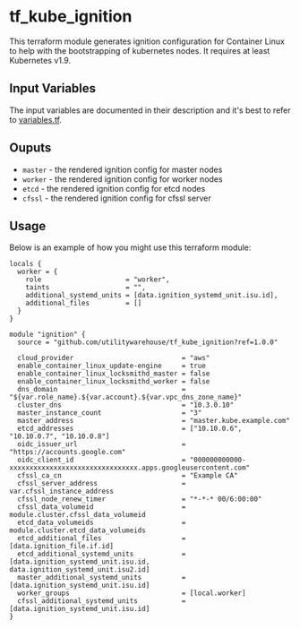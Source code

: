 # tf_kube_ignition

This terraform module generates ignition configuration for Container Linux to help with the bootstrapping of kubernetes nodes. It requires at least Kubernetes v1.9.

## Input Variables

The input variables are documented in their description and it's best to refer to [variables.tf](variables.tf).

## Ouputs

- `master` - the rendered ignition config for master nodes
- `worker` - the rendered ignition config for worker nodes
- `etcd` - the rendered ignition config for etcd nodes
- `cfssl` - the rendered ignition config for cfssl server

## Usage

Below is an example of how you might use this terraform module:

```hcl
locals {
  worker = {
    role                     = "worker",
    taints                   = "",
    additional_systemd_units = [data.ignition_systemd_unit.isu.id],
    additional_files         = []
  }
}

module "ignition" {
  source = "github.com/utilitywarehouse/tf_kube_ignition?ref=1.0.0"

  cloud_provider                           = "aws"
  enable_container_linux_update-engine     = true
  enable_container_linux_locksmithd_master = false
  enable_container_linux_locksmithd_worker = false
  dns_domain                               = "${var.role_name}.${var.account}.${var.vpc_dns_zone_name}"
  cluster_dns                              = "10.3.0.10"
  master_instance_count                    = "3"
  master_address                           = "master.kube.example.com"
  etcd_addresses                           = ["10.10.0.6", "10.10.0.7", "10.10.0.8"]
  oidc_issuer_url                          = "https://accounts.google.com"
  oidc_client_id                           = "000000000000-xxxxxxxxxxxxxxxxxxxxxxxxxxxxxxxx.apps.googleusercontent.com"
  cfssl_ca_cn                              = "Example CA"
  cfssl_server_address                     = var.cfssl_instance_address
  cfssl_node_renew_timer                   = "*-*-* 00/6:00:00"
  cfssl_data_volumeid                      = module.cluster.cfssl_data_volumeid
  etcd_data_volumeids                      = module.cluster.etcd_data_volumeids
  etcd_additional_files                    = [data.ignition_file.if.id]
  etcd_additional_systemd_units            = [data.ignition_systemd_unit.isu.id, data.ignition_systemd_unit.isu2.id]
  master_additional_systemd_units          = [data.ignition_systemd_unit.isu.id]
  worker_groups                            = [local.worker]
  cfssl_additional_systemd_units           = [data.ignition_systemd_unit.isu.id]
}
```

